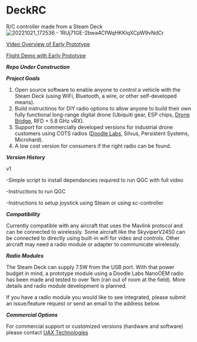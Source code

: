 # DeckRC
R/C controller made from a Steam Deck
![20221021_172536 - 1RUj71GE-2bwa4CfWqHKKlqXCpW9vNdCr](https://user-images.githubusercontent.com/117246427/199407927-d93827d3-4ad2-4146-a2b1-fe3d4d61b4d2.jpg)

[Video Overview of Early Prototype](https://youtu.be/YzaZdQglow4)

[Flight Demo with Early Prototype](https://youtu.be/_oFQyhxMKOQ)

***Repo Under Construction***


***Project Goals***

1. Open source software to enable anyone to control a vehicle with the Steam Deck (using WiFi, Bluetooth, a wire, or other self-developed means).
2. Build instructinos for DIY radio options to allow anyone to build their own fully functional long-range digital drone (Ubiquiti gear, ESP chips, [Drone Bridge](https://github.com/DroneBridge/DroneBridge), RFD + 5.8 GHz vRX).
3. Support for commercially developed versions for industrial drone customers using COTS radios ([Doodle Labs](https://uaxtech.com/products/deck-rc), Silvus, Persistent Systems, Microhard).
4. A low cost version for consumers if the right radio can be found.


***Version History***

v1

-Simple script to install dependancies required to run QGC with full video

-Instrucitons to run QGC

-Instructions to setup joystick using Steam or using sc-controller


***Compatibility***

Currently compatible with any aircraft that uses the Mavlink protocol and can be connected to wirelessly. Some aircraft like the SkyviperV2450 can be connected to directly using built-in wifi for video and controls. Other aircraft may need a radio module or adapter to communicate wirelessly. 


***Radio Modules***

The Steam Deck can supply 7.5W from the USB port. With that power budget in mind, a prototype module using a Doodle Labs NanoOEM radio has been made and tested to over 1km (ran out of room at the field). More details and radio module development is planned.

If you have a radio module you would like to see integrated, please submit an issue/feature request or send an email to the address below.


***Commercial Options***

For commercial support or customized versions (hardware and software) please contact [UAX Technologies](https://uaxtech.com/)
